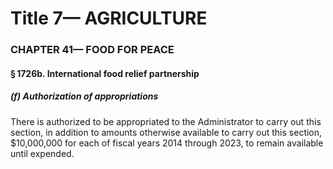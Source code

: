 
# Title 7— AGRICULTURE
### CHAPTER 41— FOOD FOR PEACE
#### § 1726b. International food relief partnership
##### (f) Authorization of appropriations

There is authorized to be appropriated to the Administrator to carry out this section, in addition to amounts otherwise available to carry out this section, $10,000,000 for each of fiscal years 2014 through 2023, to remain available until expended.
